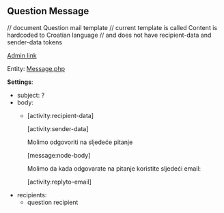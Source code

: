 ## Question Message

// document Question mail template
// current template is called Content is hardcoded to Croatian language
// and does not have recipient-data and sender-data tokens

[Admin link](http://local.dv.com/admin/structure/message/manage/content)

Entity: [Message.php](../../../../modules/contrib/message/src/Entity/Message.php)

**Settings**:
  - subject: ?
  - body:
    - [activity:recipient-data]

      [activity:sender-data]

      Molimo odgovoriti na sljedeće pitanje

      [message:node-body]

      Molimo da kada odgovarate na pitanje koristite sljedeći email:

      [activity:replyto-email]
  - recipients:
    - question recipient
